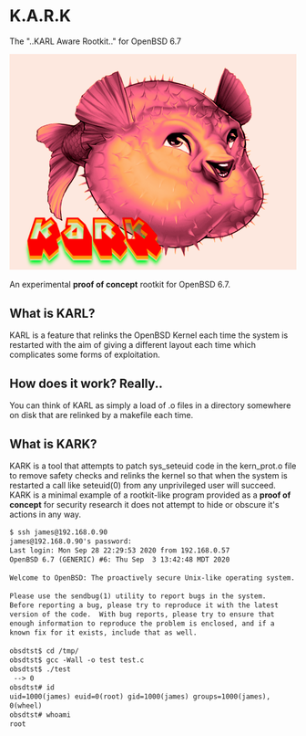 # K.A.R.K

The "..KARL Aware Rootkit.." for OpenBSD 6.7    

![](kark-logo.png)    

An experimental **proof of concept** rootkit for OpenBSD 6.7.    

## What is KARL?    

KARL is a feature that relinks the OpenBSD Kernel each time the system is restarted with the aim of giving a different layout each time which complicates some forms of exploitation.          

## How does it work? Really..      

You can think of KARL as simply a load of .o files in a directory somewhere on disk that are relinked by a makefile each time.    

## What is KARK?    

KARK is a tool that attempts to patch sys_seteuid code in the kern_prot.o file to remove safety checks and relinks the kernel so that when the system is restarted a call like seteuid(0) from any unprivileged user will succeed. KARK is a minimal example of a rootkit-like program provided as a **proof of concept** for security research it does not attempt to hide or obscure it's actions in any way.        

```    
$ ssh james@192.168.0.90
james@192.168.0.90's password: 
Last login: Mon Sep 28 22:29:53 2020 from 192.168.0.57
OpenBSD 6.7 (GENERIC) #6: Thu Sep  3 13:42:48 MDT 2020

Welcome to OpenBSD: The proactively secure Unix-like operating system.

Please use the sendbug(1) utility to report bugs in the system.
Before reporting a bug, please try to reproduce it with the latest
version of the code.  With bug reports, please try to ensure that
enough information to reproduce the problem is enclosed, and if a
known fix for it exists, include that as well.

obsdtst$ cd /tmp/
obsdtst$ gcc -Wall -o test test.c                                                                                                                                                                                 
obsdtst$ ./test                                                                                                                                                                                                   
 --> 0
obsdtst# id
uid=1000(james) euid=0(root) gid=1000(james) groups=1000(james), 0(wheel)
obsdtst# whoami
root
```
